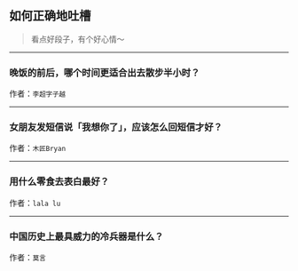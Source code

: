## 如何正确地吐槽

> 看点好段子，有个好心情～


 
---

### 晚饭的前后，哪个时间更适合出去散步半小时？

> 


作者：`李超字子越`

---

### 女朋友发短信说「我想你了」，应该怎么回短信才好？

> 


作者：`木匠Bryan`

---

### 用什么零食去表白最好？

> 


作者：`lala lu`

---

### 中国历史上最具威力的冷兵器是什么？

> 


作者：`莫言`